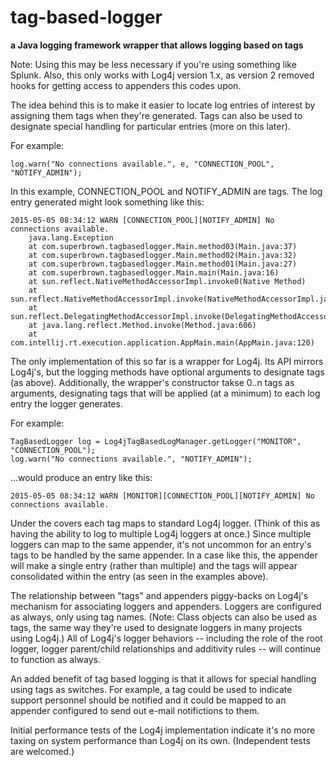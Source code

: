 # tag-based-logger

 

**a Java logging framework wrapper that allows logging based on tags**

Note: Using this may be less necessary if you're using something like Splunk. Also, this only works with Log4j version 1.x, as version 2 removed hooks for getting access to appenders this codes upon.

The idea behind this is to make it easier to locate log entries of interest by assigning them tags when 
they're generated.  Tags can also be used to designate special handling for particular entries (more on 
this later).

For example:

	log.warn("No connections available.", e, "CONNECTION_POOL", "NOTIFY_ADMIN");
	
In this example, CONNECTION_POOL and NOTIFY_ADMIN are tags. The log entry generated might look
something like this:

	2015-05-05 08:34:12 WARN [CONNECTION_POOL][NOTIFY_ADMIN] No connections available.
		java.lang.Exception
		at com.superbrown.tagbasedlogger.Main.method03(Main.java:37)
		at com.superbrown.tagbasedlogger.Main.method02(Main.java:32)
		at com.superbrown.tagbasedlogger.Main.method01(Main.java:27)
		at com.superbrown.tagbasedlogger.Main.main(Main.java:16)
		at sun.reflect.NativeMethodAccessorImpl.invoke0(Native Method)
		at sun.reflect.NativeMethodAccessorImpl.invoke(NativeMethodAccessorImpl.java:57)
		at sun.reflect.DelegatingMethodAccessorImpl.invoke(DelegatingMethodAccessorImpl.java:43)
		at java.lang.reflect.Method.invoke(Method.java:606)
		at com.intellij.rt.execution.application.AppMain.main(AppMain.java:120)

The only implementation of this so far is a wrapper for Log4j.  Its API mirrors Log4j's, but the 
logging methods have optional arguments to designate tags (as above).  Additionally, the wrapper's
constructor takse 0..n tags as arguments, designating tags that will be applied (at a minimum) to 
each log entry the logger generates.

For example:

	TagBasedLogger log = Log4jTagBasedLogManager.getLogger("MONITOR", "CONNECTION_POOL");
	log.warn("No connections available.", "NOTIFY_ADMIN");

...would produce an entry like this:

	2015-05-05 08:34:12 WARN [MONITOR][CONNECTION_POOL][NOTIFY_ADMIN] No connections available.

Under the covers each tag maps to standard Log4j logger.  (Think of this as having the ability to
log to multiple Log4j loggers at once.)  Since multiple loggers can map to the same appender, it's 
not uncommon for an entry's tags to be handled by the same appender.  In a case like this, the 
appender will make a single entry (rather than multiple) and the tags will appear consolidated 
within the entry (as seen in the examples above).

The relationship between "tags" and appenders piggy-backs on Log4j's mechanism for associating
loggers and appenders.  Loggers are configured as always, only using tag names.  (Note: Class
objects can also be used as tags, the same way they're used to designate loggers in many projects
using Log4j.)  All of Log4j's logger behaviors -- including the role of the root logger, logger
parent/child relationships and additivity rules -- will continue to function as always.

An added benefit of tag based logging is that it allows for special handling using tags as switches.
For example, a tag could be used to indicate support personnel should be notified and it could be 
mapped to an appender configured to send out e-mail notifictions to them.

Initial performance tests of the Log4j implementation indicate it's no more taxing on system
performance than Log4j on its own.  (Independent tests are welcomed.)
